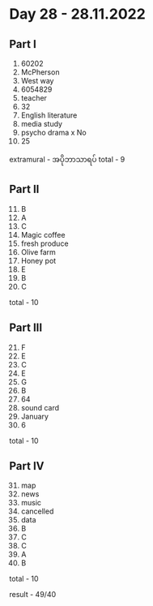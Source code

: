 # Day 28 - 28.11.2022

## Part I

1. 60202
2. McPherson
3. West way
4. 6054829
5. teacher
6. 32
7. English literature
8. media study
9. psycho drama x No
10. 25

extramural - အပိုဘာသာရပ်
total - 9

## Part II

11. B
12. A
13. C
14. Magic coffee
15. fresh produce
16. Olive farm
17. Honey pot
18. E
19. B
20. C

total - 10

## Part III

21. F
22. E
23. C
24. E
25. G
26. B
27. 64
28. sound card
29. January
30. 6

total - 10

## Part IV

31. map
32. news
33. music
34. cancelled
35. data
36. B
37. C
38. C
39. A
40. B

total - 10

result - 49/40
